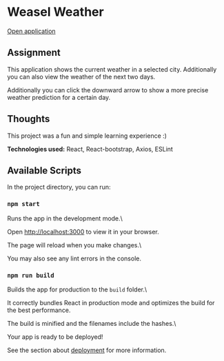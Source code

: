 # Weasel Weather

[Open application](https://weasel-weather-aapokrki.netlify.app/)

## Assignment

This application shows the current weather in a selected city. Additionally you can also view the weather of the next two days.

Additionally you can click the downward arrow to show a more precise weather prediction for a certain day.

## Thoughts

This project was a fun and simple learning experience :)


**Technologies used:** React, React-bootstrap, Axios, ESLint

## Available Scripts

In the project directory, you can run:

### `npm start`

Runs the app in the development mode.\

Open [http://localhost:3000](http://localhost:3000) to view it in your browser.

The page will reload when you make changes.\

You may also see any lint errors in the console.

### `npm run build`

Builds the app for production to the `build` folder.\

It correctly bundles React in production mode and optimizes the build for the best performance.

The build is minified and the filenames include the hashes.\

Your app is ready to be deployed!

See the section about [deployment](https://facebook.github.io/create-react-app/docs/deployment) for more information.

